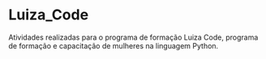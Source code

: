 # Luiza_Code
Atividades realizadas para o programa de formação Luiza Code, programa de formação e capacitação de mulheres na linguagem Python. 
